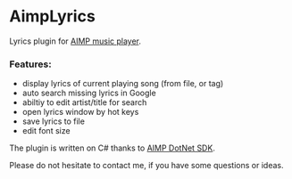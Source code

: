 # AimpLyrics
Lyrics plugin for [AIMP music player](http://www.aimp.ru/).

### Features:
* display lyrics of current playing song (from file, or tag)
* auto search missing lyrics in Google
* abiltiy to edit artist/title for search
* open lyrics window by hot keys
* save lyrics to file
* edit font size

The plugin is written on C# thanks to [AIMP DotNet SDK](https://github.com/martin211/aimp_dotnet).

Please do not hesitate to contact me, if you have some questions or ideas.
